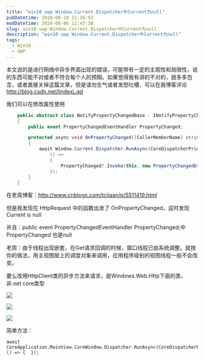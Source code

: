 ```yaml
---
title: "win10 uwp Window.Current.Dispatcher中Current为null"
pubDatetime: 2018-08-10 11:16:53
modDatetime: 2024-08-06 12:43:38
slug: win10-uwp-Window.Current.Dispatcher中Current为null
description: "win10 uwp Window.Current.Dispatcher中Current为null"
tags:
  - Win10
  - UWP
---
```





本文说的是进行网络中异步界面出现的错误，可能带有一定的主观性和局限性，说的东西可能不对或者不符合每个人的预期。如果觉得我有讲的不对的，就多多包含，或者直接关掉这篇文章，但是请勿生气或者发怒吐槽，可以在我博客评论 http://blog.csdn.net/lindexi_gd

<!--more-->


<!-- CreateTime:2018/8/10 19:16:53 -->


<div id="toc"></div>

我们可以在修改属性使用

```csharp
    public abstract class NotifyPropertyChangedBase : INotifyPropertyChanged
    {
        public event PropertyChangedEventHandler PropertyChanged;

        protected async void OnPropertyChanged([CallerMemberName] string propName = "")
        {
            await Window.Current.Dispatcher.RunAsync(CoreDispatcherPriority.High,
                () =>
                {
                    PropertyChanged?.Invoke(this, new PropertyChangedEventArgs(propName));
                });
        }
    }
 ```

在老周博客：http://www.cnblogs.com/tcjiaan/p/5511419.html

但是我发现在 HttpRequest 中的函数出发了 OnPropertyChanged，这时发现 Current is null
 
并且：public event PropertyChangedEventHandler PropertyChanged;中 PropertyChanged 也是null

老周：由于线程出现嵌套，在Get请求回调的时候，窗口线程已由系统调整。就按你的做法，用主视图层上的调度对象来调用，应用程序级别的视图线程一般不会改变。

要么改用HttpClient类的异步方法来请求，是Windows.Web.Http下面的类，非.net core类型


![](images/img-34fdad35-5dfe-a75b-2b4b-8c5e313038e2%2F2017718194348-modify-5ef24da17513dcef983d4f6449017fd2.jpg)

![](images/img-34fdad35-5dfe-a75b-2b4b-8c5e313038e2%2F201771819441.jpg)

![](images/img-34fdad35-5dfe-a75b-2b4b-8c5e313038e2%2F2017718194411-modify-06035307b27fe570fb7ec8aa7a6735d3.jpg)

简单方法：

```
await CoreApplication.MainView.CoreWindow.Dispatcher.RunAsync(CoreDispatcherPriority.Normal, () => {  });
```


